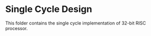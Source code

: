 # Single Cycle Design

This folder contains the single cycle implementation of 32-bit RISC processor.
